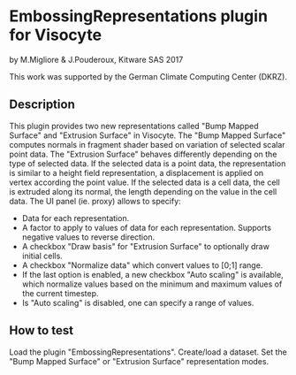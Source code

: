 EmbossingRepresentations plugin for Visocyte
===========================================

by M.Migliore & J.Pouderoux, Kitware SAS 2017

This work was supported by the German Climate Computing Center (DKRZ).

Description
-----------

This plugin provides two new representations called "Bump Mapped Surface" and
"Extrusion Surface" in Visocyte.
The "Bump Mapped Surface" computes normals in fragment shader based on variation
of selected scalar point data.
The "Extrusion Surface" behaves differently depending on the type of selected
data. If the selected data is a point data, the representation is similar to a
height field representation, a displacement is applied on vertex according the
point value.
If the selected data is a cell data, the cell is extruded along its normal, the
length depending on the value in the cell data.
The UI panel (ie. proxy) allows to specify:

* Data for each representation.
* A factor to apply to values of data for each representation.
  Supports negative values to reverse direction.
* A checkbox "Draw basis" for "Extrusion Surface" to optionally draw initial cells.
* A checkbox "Normalize data" which convert values to [0;1] range.
* If the last option is enabled, a new checkbox "Auto scaling" is available, which normalize values
  based on the minimum and maximum values of the current timestep.
* Is "Auto scaling" is disabled, one can specify a range of values.

How to test
-----------

Load the plugin "EmbossingRepresentations".
Create/load a dataset. Set the "Bump Mapped Surface" or "Extrusion Surface"
representation modes.

